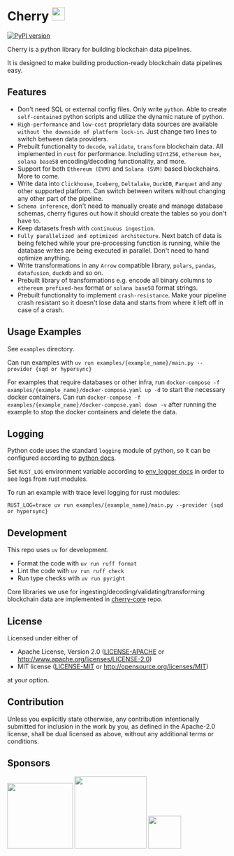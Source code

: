 # Cherry  [<img src="https://steelcake.com/telegram-logo.png" width="30px" />](https://t.me/cherryframework) 

[![PyPI version](https://badge.fury.io/py/cherry-etl.svg)](https://pypi.org/project/cherry-etl/)

Cherry is a python library for building blockchain data pipelines.

It is designed to make building production-ready blockchain data pipelines easy.

## Features

- Don't need SQL or external config files. Only write `python`. Able to create `self-contained` python scripts and utilize the dynamic nature of python.
- `High-performance` and `low-cost` proprietary data sources are available `without the downside of platform lock-in`. Just change two lines to switch between data providers.
- Prebuilt functionality to `decode`, `validate`, `transform` blockchain data. All implemented in `rust` for performance. Including `UInt256`, `ethereum hex`, `solana base58` encoding/decoding functionality, and more.
- Support for both `Ethereum (EVM)` and `Solana (SVM)` based blockchains. More to come.
- Write data into `Clickhouse`, `Iceberg`, `Deltalake`, `DuckDB`, `Parquet` and any other supported platform. Can switch between writers without changing any other part of the pipeline.
- `Schema inference`, don't need to manually create and manage database schemas, cherry figures out how it should create the tables so you don't have to.
- Keep datasets fresh with `continuous ingestion`.
- `Fully parallelized and optimized architecture`. Next batch of data is being fetched while your pre-processing function is running, while the database writes are being executed in parallel. Don't need to hand optimize anything.
- Write transformations in any `Arrow` compatible library, `polars`, `pandas`, `datafusion`, `duckdb` and so on.
- Prebuilt library of transformations e.g. encode all binary columns to `ethereum prefixed-hex` format or `solana base58` format strings.
- Prebuilt functionality to implement `crash-resistance`. Make your pipeline crash resistant so it doesn't lose data and starts from where it left off in case of a crash.

## Usage Examples

See `examples` directory.

Can run examples with `uv run examples/{example_name}/main.py --provider {sqd or hypersync}`

For examples that require databases or other infra, run `docker-compose -f examples/{example_name}/docker-compose.yaml up -d` to start the necessary docker containers.
Can run `docker-compose -f examples/{example_name}/docker-compose.yaml down -v` after running the example to stop the docker containers and delete the data.

## Logging

Python code uses the standard `logging` module of python, so it can be configured according to [python docs](https://docs.python.org/3/library/logging.html).

Set `RUST_LOG` environment variable according to [env_logger docs](https://docs.rs/env_logger/latest/env_logger/#enabling-logging) in order to see logs from rust modules.

To run an example with trace level logging for rust modules:
```
RUST_LOG=trace uv run examples/{example_name}/main.py --provider {sqd or hypersync}
```

## Development

This repo uses `uv` for development.

- Format the code with `uv run ruff format`
- Lint the code with `uv run ruff check`
- Run type checks with `uv run pyright`

Core libraries we use for ingesting/decoding/validating/transforming blockchain data are implemented in [cherry-core](https://github.com/steelcake/cherry-core) repo.

## License

Licensed under either of

 * Apache License, Version 2.0
   ([LICENSE-APACHE](LICENSE-APACHE) or http://www.apache.org/licenses/LICENSE-2.0)
 * MIT license
   ([LICENSE-MIT](LICENSE-MIT) or http://opensource.org/licenses/MIT)

at your option.

## Contribution

Unless you explicitly state otherwise, any contribution intentionally submitted
for inclusion in the work by you, as defined in the Apache-2.0 license, shall be
dual licensed as above, without any additional terms or conditions.

## Sponsors

[<img src="https://steelcake.com/envio-logo.png" width="150px" />](https://envio.dev)
[<img src="https://steelcake.com/sqd-logo.png" width="165px" />](https://sqd.ai)
[<img src="https://steelcake.com/space-operator-logo.webp" height="75px" />](https://linktr.ee/spaceoperator)

